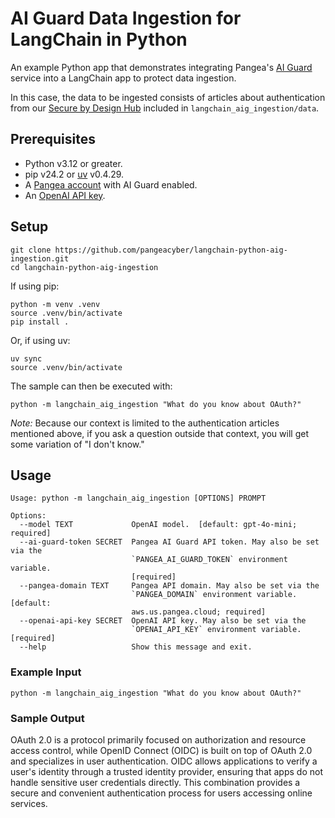 # AI Guard Data Ingestion for LangChain in Python

An example Python app that demonstrates integrating Pangea's [AI Guard][]
service into a LangChain app to protect data ingestion.

In this case, the data to be ingested consists of articles about authentication
from our [Secure by Design Hub][] included in `langchain_aig_ingestion/data`.

## Prerequisites

- Python v3.12 or greater.
- pip v24.2 or [uv][] v0.4.29.
- A [Pangea account][Pangea signup] with AI Guard enabled.
- An [OpenAI API key][OpenAI API keys].

## Setup

```shell
git clone https://github.com/pangeacyber/langchain-python-aig-ingestion.git
cd langchain-python-aig-ingestion
```

If using pip:

```shell
python -m venv .venv
source .venv/bin/activate
pip install .
```

Or, if using uv:

```shell
uv sync
source .venv/bin/activate
```

The sample can then be executed with:

```shell
python -m langchain_aig_ingestion "What do you know about OAuth?"
```

_Note:_ Because our context is limited to the authentication articles mentioned
above, if you ask a question outside that context, you will get some variation
of "I don't know."

## Usage

```
Usage: python -m langchain_aig_ingestion [OPTIONS] PROMPT

Options:
  --model TEXT             OpenAI model.  [default: gpt-4o-mini; required]
  --ai-guard-token SECRET  Pangea AI Guard API token. May also be set via the
                           `PANGEA_AI_GUARD_TOKEN` environment variable.
                           [required]
  --pangea-domain TEXT     Pangea API domain. May also be set via the
                           `PANGEA_DOMAIN` environment variable.  [default:
                           aws.us.pangea.cloud; required]
  --openai-api-key SECRET  OpenAI API key. May also be set via the
                           `OPENAI_API_KEY` environment variable.  [required]
  --help                   Show this message and exit.
```

### Example Input

```shell
python -m langchain_aig_ingestion "What do you know about OAuth?"
```

### Sample Output

OAuth 2.0 is a protocol primarily focused on authorization and resource access
control, while OpenID Connect (OIDC) is built on top of OAuth 2.0 and
specializes in user authentication. OIDC allows applications to verify a user's
identity through a trusted identity provider, ensuring that apps do not handle
sensitive user credentials directly. This combination provides a secure and
convenient authentication process for users accessing online services.

[AI Guard]: https://pangea.cloud/docs/ai-guard/
[Pangea signup]: https://pangea.cloud/signup
[Secure by Design Hub]: https://pangea.cloud/securebydesign/
[OpenAI API keys]: https://platform.openai.com/api-keys
[uv]: https://docs.astral.sh/uv/
